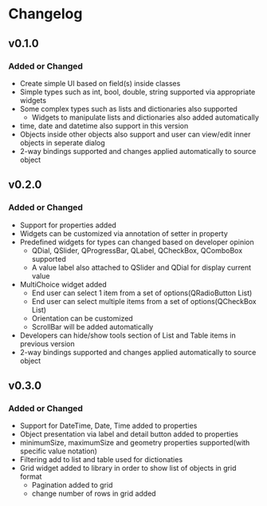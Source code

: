 # Changelog

## v0.1.0

### Added or Changed
- Create simple UI based on field(s) inside classes
- Simple types such as int, bool, double, string supported via appropriate widgets
- Some complex types such as lists and dictionaries also supported
    - Widgets to manipulate lists and dictionaries also added automatically
- time, date and datetime also support in this version
- Objects inside other objects also support and user can view/edit inner objects in seperate dialog
- 2-way bindings supported and changes applied automatically to source object


## v0.2.0

### Added or Changed
- Support for properties added 
- Widgets can be customized via annotation of setter in property
- Predefined widgets for types can changed based on developer opinion
    - QDial, QSlider, QProgressBar, QLabel, QCheckBox, QComboBox supported
    - A value label also attached to QSlider and QDial for display current value
- MultiChoice widget added 
    - End user can select 1 item from a set of options(QRadioButton List)
    - End user can select multiple items from a set of options(QCheckBox List)
    - Orientation can be customized 
    - ScrollBar will be added automatically
- Developers can hide/show tools section of List and Table items in previous version
- 2-way bindings supported and changes applied automatically to source object

## v0.3.0

### Added or Changed
- Support for DateTime, Date, Time added to properties
- Object presentation via label and detail button added to properties
- minimumSize, maximumSize and geometry properties supported(with specific value notation)
- Filtering add to list and table used for dictionaties
- Grid widget added to library in order to show list of objects in grid format
    - Pagination added to grid
    - change number of rows in grid added


